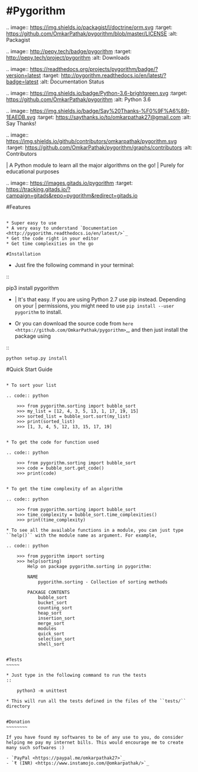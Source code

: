 
#Pygorithm
=========


.. image:: https://img.shields.io/packagist/l/doctrine/orm.svg
   :target: https://github.com/OmkarPathak/pygorithm/blob/master/LICENSE
   :alt: Packagist

.. image:: http://pepy.tech/badge/pygorithm
   :target: http://pepy.tech/project/pygorithm
   :alt: Downloads

.. image:: https://readthedocs.org/projects/pygorithm/badge/?version=latest
   :target: http://pygorithm.readthedocs.io/en/latest/?badge=latest
   :alt: Documentation Status

.. image:: https://img.shields.io/badge/Python-3.6-brightgreen.svg
   :target: https://github.com/OmkarPathak/pygorithm
   :alt: Python 3.6
   
.. image:: https://img.shields.io/badge/Say%20Thanks-%F0%9F%A6%89-1EAEDB.svg 
   :target: https://saythanks.io/to/omkarpathak27@gmail.com
   :alt: Say Thanks!
   
.. image:: https://img.shields.io/github/contributors/omkarpathak/pygorithm.svg
   :target: https://github.com/OmkarPathak/pygorithm/graphs/contributors
   :alt: Contributors

| A Python module to learn all the major algorithms on the go!
| Purely for educational purposes


.. image:: https://images.gitads.io/pygorithm
   :target: https://tracking.gitads.io/?campaign=gitads&repo=pygorithm&redirect=gitads.io

#Features
~~~~~~~~

* Super easy to use
* A very easy to understand `Documentation <http://pygorithm.readthedocs.io/en/latest/>`_
* Get the code right in your editor
* Get time complexities on the go

#Installation
~~~~~~~~~~~~

* Just fire the following command in your terminal:

::

   pip3 install pygorithm

- | It's that easy. If you are using Python 2.7 use pip instead. Depending on your
  | permissions, you might need to use ``pip install --user pygorithm`` to install.

* Or you can download the source code from `here <https://github.com/OmkarPathak/pygorithm>`_, and then just install the package using

::

    python setup.py install


#Quick Start Guide
~~~~~~~~~~~~~~~~~

* To sort your list

.. code:: python

    >>> from pygorithm.sorting import bubble_sort
    >>> my_list = [12, 4, 3, 5, 13, 1, 17, 19, 15]
    >>> sorted_list = bubble_sort.sort(my_list)
    >>> print(sorted_list)
    >>> [1, 3, 4, 5, 12, 13, 15, 17, 19]


* To get the code for function used

.. code:: python

    >>> from pygorithm.sorting import bubble_sort
    >>> code = bubble_sort.get_code()
    >>> print(code)


* To get the time complexity of an algorithm

.. code:: python

    >>> from pygorithm.sorting import bubble_sort
    >>> time_complexity = bubble_sort.time_complexities()
    >>> print(time_complexity)

* To see all the available functions in a module, you can just type ``help()`` with the module name as argument. For example,

.. code:: python

    >>> from pygorithm import sorting
    >>> help(sorting)
        Help on package pygorithm.sorting in pygorithm:

        NAME
            pygorithm.sorting - Collection of sorting methods

        PACKAGE CONTENTS
            bubble_sort
            bucket_sort
            counting_sort
            heap_sort
            insertion_sort
            merge_sort
            modules
            quick_sort
            selection_sort
            shell_sort

    
#Tests
~~~~~

* Just type in the following command to run the tests
::

    python3 -m unittest

* This will run all the tests defined in the files of the ``tests/`` directory


#Donation
~~~~~~~~

If you have found my softwares to be of any use to you, do consider helping me pay my internet bills. This would encourage me to create many such softwares :)

- `PayPal <https://paypal.me/omkarpathak27>`_
- `₹ (INR) <https://www.instamojo.com/@omkarpathak/>`_
